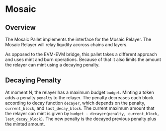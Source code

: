 # Mosaic

## Overview

The Mosaic Pallet implements the interface for the Mosaic Relayer. The Mosaic 
Relayer will relay liqudity accross chains and layers.

As opposed to the EVM-EVM bridge, this pallet takes a different approach and 
uses mint and burn operations. Because of that it also limits the amount the 
relayer can mint using a decaying penalty.

## Decaying Penalty

At moment N, the relayer has a maximum budget `budget`. Minting a token adds a 
penalty `penalty` to the relayer. The penalty decreases each block according to 
decay function `decayer`, which depends on the penalty, `current_block`, and 
`last_decay_block`. The current maximum amount that the relayer can mint is 
given by `budget - decayer(penalty, current_block, last_decay_block)`. The new 
penalty is the decayed previous penalty plus the minted amount.
